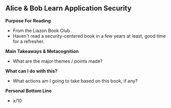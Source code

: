 ## Alice & Bob Learn Application Security

**Purpose For Reading**
- From the Liazon Book Club
- Haven't read a security-centered book in a few years at least, good time for a refresher.
 
**Main Takeaways & Metacognition**
- What are the major themes / points made?

**What can I do with this?**
- What actions am I going to take based on this book, if any?

**Personal Bottom Line**
- x/10
<!--stackedit_data:
eyJoaXN0b3J5IjpbLTE1Mzg3OTU3MTddfQ==
-->